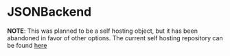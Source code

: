 # JSONBackend
**NOTE**: This was planned to be a self hosting object, but it has been abandoned in favor of other options. The current self hosting repository can be found [here](https://github.com/Shabang-Systems/CondutionSelfHosting)

